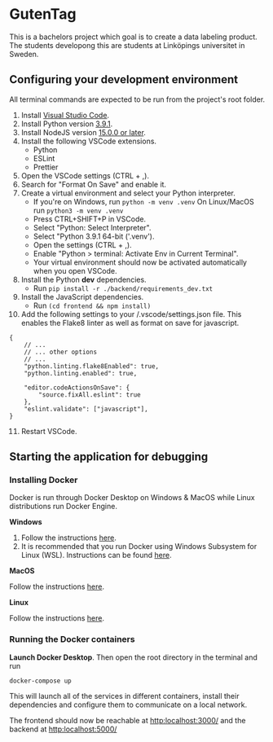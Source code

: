 # GutenTag

This is a bachelors project which goal is to create a data labeling product. The students developong this are students at Linköpings universitet in Sweden.

## Configuring your development environment

All terminal commands are expected to be run from the project's root folder.

1. Install [Visual Studio Code](https://code.visualstudio.com/download).
2. Install Python version [3.9.1](https://www.python.org/downloads/release/python-391/).
3. Install NodeJS version [15.0.0 or later](https://nodejs.org/en/download/current/).
4. Install the following VSCode extensions.
   - Python
   - ESLint
   - Prettier
5. Open the VSCode settings (CTRL + ,).
6. Search for "Format On Save" and enable it.
7. Create a virtual environment and select your Python interpreter.
   - If you're on Windows, run `python -m venv .venv` On Linux/MacOS run `python3 -m venv .venv`
   - Press CTRL+SHIFT+P in VSCode.
   - Select "Python: Select Interpreter".
   - Select "Python 3.9.1 64-bit ('.venv').
   - Open the settings (CTRL + ,).
   - Enable "Python > terminal: Activate Env in Current Terminal".
   - Your virtual environment should now be activated automatically when you open VSCode.
8. Install the Python **dev** dependencies.
   - Run `pip install -r ./backend/requirements_dev.txt`
9. Install the JavaScript dependencies.
   - Run `(cd frontend && npm install)`
10. Add the following settings to your /.vscode/settings.json file. This enables the Flake8 linter as well as format on save for javascript.

```
{
    // ...
    // ... other options
    // ...
    "python.linting.flake8Enabled": true,
    "python.linting.enabled": true,

    "editor.codeActionsOnSave": {
        "source.fixAll.eslint": true
    },
    "eslint.validate": ["javascript"],
}
```

11. Restart VSCode.

## Starting the application for debugging

### Installing Docker

Docker is run through Docker Desktop on Windows & MacOS while Linux distributions run Docker Engine.

**Windows**

1. Follow the instructions [here](https://docs.docker.com/docker-for-windows/install/).
2. It is recommended that you run Docker using Windows Subsystem for Linux (WSL). Instructions can be found [here](https://docs.docker.com/docker-for-windows/wsl/).

**MacOS**

Follow the instructions [here](https://docs.docker.com/docker-for-mac/install/).

**Linux**

Follow the instructions [here](https://docs.docker.com/engine/install/).

### Running the Docker containers

**Launch Docker Desktop**. Then open the root directory in the terminal and run

`docker-compose up`

This will launch all of the services in different containers, install their dependencies and configure them to communicate on a local network.

The frontend should now be reachable at [http:localhost:3000/](http:localhost:3000/) and the backend at [http:localhost:5000/](http:localhost:5000/)
